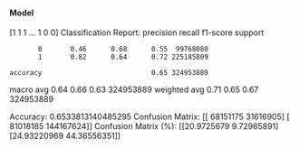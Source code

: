 #### Model
[1 1 1 ... 1 0 0]
Classification Report:
              precision    recall  f1-score   support

           0       0.46      0.68      0.55  99768080
           1       0.82      0.64      0.72 225185809

    accuracy                           0.65 324953889
   macro avg       0.64      0.66      0.63 324953889
weighted avg       0.71      0.65      0.67 324953889

Accuracy: 0.6533813140485295
Confusion Matrix:
[[ 68151175  31616905]
 [ 81018185 144167624]]
Confusion Matrix (%):
[[20.9725679   9.72965891]
 [24.93220969 44.36556351]]
